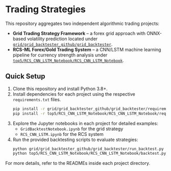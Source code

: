 # Trading Strategies

This repository aggregates two independent algorithmic trading projects:

- **Grid Trading Strategy Framework** – a forex grid approach with ONNX-based volatility prediction located under [`grid/grid_backtester_github/grid_backtester`](grid/grid_backtester_github/grid_backtester).
- **RCS-ML Forex/Gold Trading System** – a CNN/LSTM machine learning pipeline for currency strength analysis under [`top5/RCS_CNN_LSTM_Notebook/RCS_CNN_LSTM_Notebook`](top5/RCS_CNN_LSTM_Notebook/RCS_CNN_LSTM_Notebook).

## Quick Setup
1. Clone this repository and install Python 3.8+.
2. Install dependencies for each project using the respective `requirements.txt` files.
   ```bash
   pip install -r grid/grid_backtester_github/grid_backtester/requirements.txt
   pip install -r top5/RCS_CNN_LSTM_Notebook/RCS_CNN_LSTM_Notebook/requirements.txt
   ```
3. Explore the Jupyter notebooks in each project for detailed examples:
   - `GridBacktestNotebook.ipynb` for the grid strategy
   - `RCS_CNN_LSTM.ipynb` for the RCS system
4. Run the provided backtesting scripts to evaluate strategies:
   ```bash
   python grid/grid_backtester_github/grid_backtester/run_backtest.py
   python top5/RCS_CNN_LSTM_Notebook/RCS_CNN_LSTM_Notebook/backtest.py
   ```

For more details, refer to the READMEs inside each project directory.
